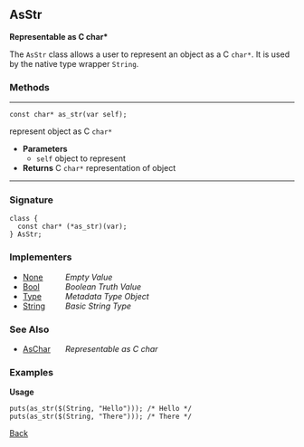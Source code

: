 AsStr
-----
__Representable as C char*__

The `AsStr` class allows a user to represent an object as a C `char*`. It is used by the native type wrapper `String`.


### Methods

-------------------------------

    const char* as_str(var self);

represent object as C `char*`

* __Parameters__
    * `self` object to represent
* __Returns__ C `char*` representation of object

------------------------------- 


### Signature


    class {
      const char* (*as_str)(var);
    } AsStr;
    

### Implementers

* <span style="width:75px; float:left;">[None](none)</span> _Empty Value_
* <span style="width:75px; float:left;">[Bool](bool)</span> _Boolean Truth Value_
* <span style="width:75px; float:left;">[Type](type)</span> _Metadata Type Object_
* <span style="width:75px; float:left;">[String](string)</span> _Basic String Type_


### See Also

* <span style="width:75px; float:left;">[AsChar](aschar)</span> _Representable as C char_


### Examples

__Usage__

    puts(as_str($(String, "Hello"))); /* Hello */
    puts(as_str($(String, "There"))); /* There */
    

[Back](/documentation)

